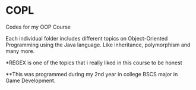 # COPL
Codes for my OOP Course

Each individual folder includes different topics on Object-Oriented Programming using the Java language. 
Like inheritance, polymorphism and many more. 

*REGEX is one of the topics that i really liked in this course to be honest

**This was programmed during my 2nd year in college BSCS major in Game Development.

